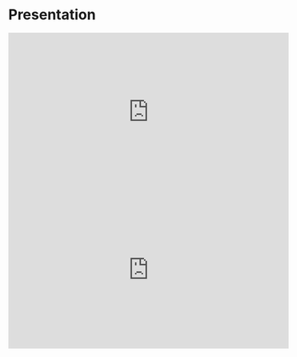 # Presentation

<iframe width="560" height="315" src="https://www.youtube.com/embed/kBgQJJ93nFM?si=EXfdcela73Tr-0GX" title="YouTube video player" frameborder="0" allow="accelerometer; autoplay; clipboard-write; encrypted-media; gyroscope; picture-in-picture; web-share" allowfullscreen></iframe>


<iframe width="560" height="315" src="https://www.youtube.com/embed/h7pq9hUMnog?si=Q4Obvnoq7uka-YGz" title="YouTube video player" frameborder="0" allow="accelerometer; autoplay; clipboard-write; encrypted-media; gyroscope; picture-in-picture; web-share" allowfullscreen></iframe>